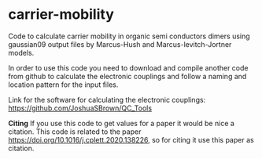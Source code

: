 # carrier-mobility
Code to calculate carrier mobility in organic semi conductors dimers using gaussian09 output files by Marcus-Hush and Marcus-levitch-Jortner models.

In order to use this code you need to download and compile another code from github to calculate the electronic couplings and follow a naming and location pattern for the input files.

Link for the software for calculating the electronic couplings: https://github.com/JoshuaSBrown/QC_Tools

**Citing**
If you use this code to get values for a paper it would be nice a citation. This code is related to the paper https://doi.org/10.1016/j.cplett.2020.138226, so for citing it use this paper as citation.
